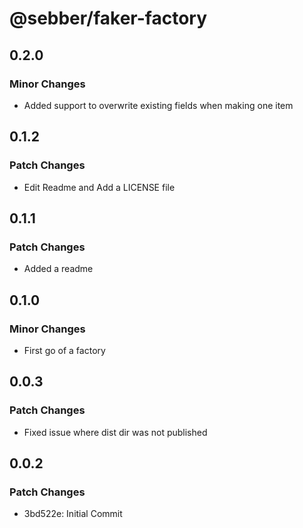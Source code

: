 # @sebber/faker-factory

## 0.2.0

### Minor Changes

- Added support to overwrite existing fields when making one item

## 0.1.2

### Patch Changes

- Edit Readme and Add a LICENSE file

## 0.1.1

### Patch Changes

- Added a readme

## 0.1.0

### Minor Changes

- First go of a factory

## 0.0.3

### Patch Changes

- Fixed issue where dist dir was not published

## 0.0.2

### Patch Changes

- 3bd522e: Initial Commit
